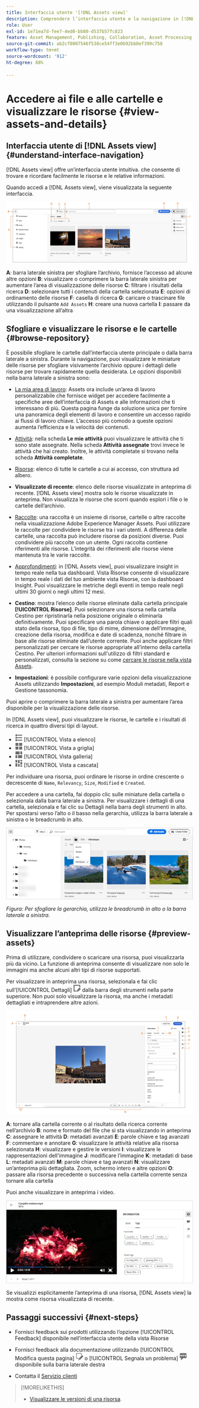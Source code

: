 ```yaml
---
title: Interfaccia utente '[!DNL Assets view]'
description: Comprendere l’interfaccia utente e la navigazione in [!DNL Assets view].
role: User
exl-id: 1e71ea7d-fee7-4ed0-bb80-d537b57fc823
feature: Asset Management, Publishing, Collaboration, Asset Processing
source-git-commit: ab2cf8007546f538ce54ff3e0b92bb0ef399c758
workflow-type: tm+mt
source-wordcount: '912'
ht-degree: 88%

---
```


# Accedere ai file e alle cartelle e visualizzare le risorse {#view-assets-and-details}

<!-- TBD: Give screenshots of all views with many assets. Zoom out to showcase how the thumbnails/tiles flow on the UI in different views. -->

<!-- TBD: The options in left sidebar may change. Shared with me and Shared by me are missing for now. Update this section as UI is updated. -->

## Interfaccia utente di [!DNL Assets view] {#understand-interface-navigation}

[!DNL Assets view] offre un’interfaccia utente intuitiva. che consente di trovare e ricordare facilmente le risorse e le relative informazioni.

Quando accedi a [!DNL Assets view], viene visualizzata la seguente interfaccia.

![[!DNL Assets view] - Interfaccia utente](assets/assets-view-interface.png)

**A**: barra laterale sinistra per sfogliare l’archivio, fornisce l’accesso ad alcune altre opzioni **B**: visualizzare o comprimere la barra laterale sinistra per aumentare l’area di visualizzazione delle risorse **C**: filtrare i risultati della ricerca **D**: selezionare tutti i contenuti della cartella selezionata **E**: opzioni di ordinamento delle risorse **F**: casella di ricerca **G**: caricare o trascinare file utilizzando il pulsante `Add Assets` **H**: creare una nuova cartella **I**: passare da una visualizzazione all’altra

<!-- TBD: Need an embedded video here with narration. It has to be hosted on MPC to be embeddable. -->

## Sfogliare e visualizzare le risorse e le cartelle {#browse-repository}

È possibile sfogliare le cartelle dall’interfaccia utente principale o dalla barra laterale a sinistra. Durante la navigazione, puoi visualizzare le miniature delle risorse per sfogliare visivamente l’archivio oppure i dettagli delle risorse per trovare rapidamente quella desiderata. Le opzioni disponibili nella barra laterale a sinistra sono:

* [La mia area di lavoro](/help/assets/my-workspace-assets-view.md): Assets ora include un’area di lavoro personalizzabile che fornisce widget per accedere facilmente a specifiche aree dell’interfaccia di Assets e alle informazioni che ti interessano di più. Questa pagina funge da soluzione unica per fornire una panoramica degli elementi di lavoro e consentire un accesso rapido ai flussi di lavoro chiave. L’accesso più comodo a queste opzioni aumenta l’efficienza e la velocità dei contenuti.
* [Attività](/help/assets/my-workspace-assets-view.md): nella scheda **Le mie attività** puoi visualizzare le attività che ti sono state assegnate. Nella scheda **Attività assegnate** trovi invece le attività che hai creato. Inoltre, le attività completate si trovano nella scheda **Attività completate**.
* [Risorse](/help/assets/manage-organize-assets-view.md): elenco di tutte le cartelle a cui ai accesso, con struttura ad albero.
* **Visualizzate di recente**: elenco delle risorse visualizzate in anteprima di recente. [!DNL Assets view] mostra solo le risorse visualizzate in anteprima. Non visualizza le risorse che scorri quando esplori i file o le cartelle dell’archivio.
* [Raccolte](/help/assets/manage-collections-assets-view.md): una raccolta è un insieme di risorse, cartelle o altre raccolte nella visualizzazione Adobe Experience Manager Assets. Puoi utilizzare le raccolte per condividere le risorse tra i vari utenti. A differenza delle cartelle, una raccolta può includere risorse da posizioni diverse. Puoi condividere più raccolte con un utente. Ogni raccolta contiene riferimenti alle risorse. L’integrità dei riferimenti alle risorse viene mantenuta tra le varie raccolte.

* [Approfondimenti](/help/assets/manage-reports-assets-view.md#view-live-statistics): in [!DNL Assets view], puoi visualizzare insight in tempo reale nella tua dashboard. Vista Risorse consente di visualizzare in tempo reale i dati del tuo ambiente vista Risorse, con la dashboard Insight. Puoi visualizzare le metriche degli eventi in tempo reale negli ultimi 30 giorni o negli ultimi 12 mesi.
* **Cestino**: mostra l’elenco delle risorse eliminate dalla cartella principale **[!UICONTROL Risorse]**. Puoi selezionare una risorsa nella cartella Cestino per ripristinarla nella posizione originale o eliminarla definitivamente. Puoi specificare una parola chiave o applicare filtri quali stato della risorsa, tipo di file, tipo di mime, dimensione dell’immagine, creazione della risorsa, modifica e date di scadenza, nonché filtrare in base alle risorse eliminate dall’utente corrente. Puoi anche applicare filtri personalizzati per cercare le risorse appropriate all’interno della cartella Cestino. Per ulteriori informazioni sull&#39;utilizzo di filtri standard e personalizzati, consulta la sezione su come [cercare le risorse nella vista Assets](/help/assets/search-assets-view.md).
* **Impostazioni**: è possibile configurare varie opzioni della visualizzazione Assets utilizzando **Impostazioni**, ad esempio Moduli metadati, Report e Gestione tassonomia.

<!-- TBD: Not sure if we want to publish these right now. CC Libs are beta as per Greg.
* **Libraries**: Access to [!DNL Adobe Creative Cloud Team] (CCT) Libraries view. This view is visible only if the user is entitled to CCT Libraries.
-->

<!-- TBD: My Work Space shows task inbox and it is not visible on AEM Cloud Demos as of now. It is the source of truth server hence not documenting My Work Space option for now.
-->

Puoi aprire o comprimere la barra laterale a sinistra per aumentare l’area disponibile per la visualizzazione delle risorse.

In [!DNL Assets view], puoi visualizzare le risorse, le cartelle e i risultati di ricerca in quattro diversi tipi di layout.

* ![icona della vista elenco](assets/do-not-localize/list-view.png) [!UICONTROL Vista a elenco]
* ![icona della vista griglia](assets/do-not-localize/grid-view.png) [!UICONTROL Vista a griglia]
* ![icona della vista galleria](assets/do-not-localize/gallery-view.png) [!UICONTROL Vista galleria]
* ![icona della vista cascata](assets/do-not-localize/waterfall-view.png) [!UICONTROL Vista a cascata]

Per individuare una risorsa, puoi ordinare le risorse in ordine crescente o decrescente di `Name`, `Relevancy`, `Size`, `Modified` e `Created`.

Per accedere a una cartella, fai doppio clic sulle miniature della cartella o selezionala dalla barra laterale a sinistra. Per visualizzare i dettagli di una cartella, selezionala e fai clic su Dettagli nella barra degli strumenti in alto. Per spostarsi verso l’alto o il basso nella gerarchia, utilizza la barra laterale a sinistra o le breadcrumb in alto.

![Sfogliare le cartelle](assets/browsing-folders.png)

*Figura: Per sfogliare la gerarchia, utilizza le breadcrumb in alto o la barra laterale a sinistra.*

## Visualizzare l’anteprima delle risorse {#preview-assets}

Prima di utilizzare, condividere o scaricare una risorsa, puoi visualizzarla più da vicino. La funzione di anteprima consente di visualizzare non solo le immagini ma anche alcuni altri tipi di risorse supportati.

Per visualizzare in anteprima una risorsa, selezionala e fai clic sull’[!UICONTROL Dettagli] ![icona dei dettagli](assets/do-not-localize/edit-in-icon.png) dalla barra degli strumenti nella parte superiore. Non puoi solo visualizzare la risorsa, ma anche i metadati dettagliati e intraprendere altre azioni.

![Visualizzare in anteprima una risorsa](assets/preview-asset-2.png)

**A**: tornare alla cartella corrente o al risultato della ricerca corrente nell’archivio **B**: nome e formato del file che si sta visualizzando in anteprima **C**: assegnare le attività **D**: metadati avanzati **E**: parole chiave e tag avanzati **F**: commentare e annotare **G**: visualizzare le attività relative alla risorsa selezionata **H**: visualizzare e gestire le versioni **I**: visualizzare le rappresentazioni dell&#39;immagine **J**: modificare l’immagine **K**: metadati di base **L**: metadati avanzati **M**: parole chiave e tag avanzati **N**: visualizzare un’anteprima più dettagliata. Zoom, schermo intero e altre opzioni **O**: passare alla risorsa precedente o successiva nella cartella corrente senza tornare alla cartella

Puoi anche visualizzare in anteprima i video.

![Anteprima video](assets/preview-video.png)

Se visualizzi esplicitamente l’anteprima di una risorsa, [!DNL Assets view] la mostra come risorsa visualizzata di recente.

<!-- TBD: Describe the options.

Explicitly previewed assets are displayed as recently viewed assets. Give screenshot of this.
Other use cases after previewing.
-->

## Passaggi successivi {#next-steps}

* Fornisci feedback sui prodotti utilizzando l’opzione [!UICONTROL Feedback] disponibile nell’interfaccia utente della vista Risorse

* Fornisci feedback alla documentazione utilizzando [!UICONTROL Modifica questa pagina] ![modifica la pagina](assets/do-not-localize/edit-page.png) o [!UICONTROL Segnala un problema] ![crea un problema GitHub](assets/do-not-localize/github-issue.png) disponibile sulla barra laterale destra

* Contatta il [Servizio clienti](https://experienceleague.adobe.com/i?support-solution=General#support)

>[!MORELIKETHIS]
>
>* [Visualizzare le versioni di una risorsa](/help/assets/manage-organize-assets-view.md#view-versions).

